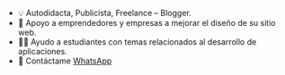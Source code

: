 - 💡 Autodidacta, Publicista, Freelance – Blogger. 
- 🤝 Apoyo a emprendedores y empresas a mejorar el diseño de su sitio web.
- 👩‍🎓 Ayudo a estudiantes con temas relacionados al desarrollo de aplicaciones.
- 📱 Contáctame [WhatsApp](https://wa.me/51944784488) 


